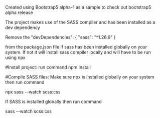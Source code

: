 Created using Bootstrap5 alpha-1 as a sample to check out bootstrap5 alpha release

The project makes use of the SASS compiler and has been installed as a dev dependency

Remove the 
 "devDependencies": {
    "sass": "^1.26.9"
  }
  
from the package.json file if sass has been installed globally on your system.
If not it will install sass compiler locally and will have to be run using npx 

#Install project: 
run command
npm install

#Compile SASS files:
Make sure npx is installed globally on your system then run command

npx sass --watch scss:css

If SASS is installed globally then run command

sass --watch scss:css